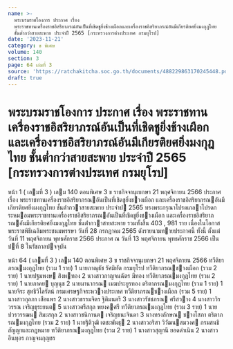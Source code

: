 ```yaml
---
name: >-
  พระบรมราชโองการ ประกาศ เรื่อง
  พระราชทานเครื่องราชอิสริยาภรณ์อันเป็นที่เชิดชูยิ่งช้างเผือกและเครื่องราชอิสริยาภรณ์อันมีเกียรติยศยิ่งมงกุฎไทย
  ชั้นต่ำกว่าสายสะพาย ประจำปี 2565 [กระทรวงการต่างประเทศ กรมยุโรป]
date: '2023-11-21'
category: ข พิเศษ
volume: 140
section: 3
page: 64 เล่มที่ 3
source: 'https://ratchakitcha.soc.go.th/documents/488229863170245448.pdf'
draft: true
---
```


# พระบรมราชโองการ ประกาศ เรื่อง พระราชทานเครื่องราชอิสริยาภรณ์อันเป็นที่เชิดชูยิ่งช้างเผือกและเครื่องราชอิสริยาภรณ์อันมีเกียรติยศยิ่งมงกุฎไทย ชั้นต่ำกว่าสายสะพาย ประจำปี 2565 [กระทรวงการต่างประเทศ กรมยุโรป]

หน้า 1 ( เลมที่ 3 ) เลม 140 ตอนพิเศษ 3 ข ราชกิจจานุเบกษา 21 พฤศจิกายน 2566 ประกาศ เรื่อง พระราชทานเครื่องราชอิสริยาภรณอันเป็นที่เชิดชูยิ่งชางเผือก และเครื่องราชอิสริยาภรณอันมีเกียรติยศยิ่งมงกุฎไทย ชั้นต่ํากวาสายสะพาย ประจําป 2565 ทรงพระกรุณาโปรดเกลาโปรดกระหมอมพระราชทานเครื่องราชอิสริยาภรณอันเป็นที่เชิดชูยิ่งชางเผือก และเครื่องราชอิสริยาภรณอันมีเกียรติยศยิ่งมงกุฎไทย ชั้นต่ํากวาสายสะพาย รวมทั้งสิ้น 403 , 981 ราย เนื่องในโอกาสพระราชพิธีเฉลิมพระชนมพรรษา วันที่ 28 กรกฎาคม 2565 ดังรายนามทายประกาศนี้ ทั้งนี้ ตั้งแต่วันที่ 11 พฤศจิกายน พุทธศักราช 2566 ประกาศ ณ วันที่ 13 พฤศจิกายน พุทธศักราช 2566 เป็นปที่ 8 ในรัชกาลปจจุบัน

หน้า 64 ( เลมที่ 3 ) เลม 140 ตอนพิเศษ 3 ข ราชกิจจานุเบกษา 21 พฤศจิกายน 2566 ทวีติยาภรณมงกุฎไทย (รวม 1 ราย) 1 นายภาณุธัช รัศมิทัต กรมยุโรป ทวีติยาภรณชางเผือก (รวม 2 ราย) 1 นายปฐมพงษ สิงหทอง 2 นางสาวกาญจนฉัตร มีทอง ทวีติยาภรณมงกุฎไทย (รวม 2 ราย) 1 นายภาคย บุญนุช 2 นายมานากรณ เมฆประยูรทอง ตริตาภรณมงกุฎไทย (รวม 1 ราย) 1 นายจิระ สุทธิวิไลรัตน์ กรมเศรษฐกิจระหวางประเทศ ทวีติยาภรณชางเผือก (รวม 5 ราย) 1 นางสาวกุลภา เสือแพร 2 นางสาวธรรมจิตร ฐิติมนตรี 3 นางสาวรัชชภรณ ศรีสวาง 4 นางสาววิรวรรณ เจริญธุระยนต 5 นางสาวศรีสกุล พยงคศรี ทวีติยาภรณมงกุฎไทย (รวม 3 ราย) 1 นายปวรวรรฒน สิมะสกุล 2 นางสาวชนิกานต เจริญธนะจินดา 3 นางทรงลักษณ ชางโสภา ตริตาภรณมงกุฎไทย (รวม 2 ราย) 1 นายฐิติวุฒิ เตชะพันธุ 2 นางสาวอริสา วิวัฒนสมวงศ กรมสนธิสัญญาและกฎหมาย ทวีติยาภรณมงกุฎไทย (รวม 2 ราย) 1 นางสาวสุญานี ยอดดําเนิน 2 นางสาวอินทุอร กาญจนกุญชร
